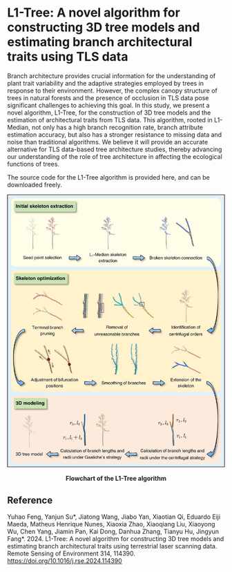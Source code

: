 # L1-Tree: A novel algorithm for constructing 3D tree models and estimating branch architectural traits using TLS data

Branch architecture provides crucial information for the understanding of plant trait variability and the adaptive strategies employed by trees in response to their environment. However, the complex canopy structure of trees in natural forests and the presence of occlusion in TLS data pose significant challenges to achieving this goal. In this study, we present a novel algorithm, L1-Tree, for the construction of 3D tree models and the estimation of architectural traits from TLS data. This algorithm, rooted in L1-Median, not only has a high branch recognition rate, branch attribute estimation accuracy, but also has a stronger resistance to missing data and noise than traditional algorithms. We believe it will provide an accurate alternative for TLS data-based tree architecture studies, thereby advancing our understanding of the role of tree architecture in affecting the ecological functions of trees.

The source code for the L1-Tree algorithm is provided here, and can be downloaded freely.

<p align="center">
  <img src="./Data/flowchart.jpg">
</p>

<p align="center">
  <strong>Flowchart of the L1-Tree algorithm</strong>
</p>

## Reference

Yuhao Feng, Yanjun Su*, Jiatong Wang, Jiabo Yan, Xiaotian Qi, Eduardo Eiji Maeda, Matheus Henrique Nunes, Xiaoxia Zhao, Xiaoqiang Liu, Xiaoyong Wu, Chen Yang, Jiamin Pan, Kai Dong, Danhua Zhang, Tianyu Hu, Jingyun Fang*. 2024. L1-Tree: A novel algorithm for constructing 3D tree models and estimating branch architectural traits using terrestrial laser scanning data. Remote Sensing of Environment 314, 114390. https://doi.org/10.1016/j.rse.2024.114390
